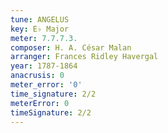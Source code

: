 ```yaml
---
tune: ANGELUS
key: E♭ Major
meter: 7.7.7.3.
composer: H. A. César Malan
arranger: Frances Ridley Havergal
year: 1787-1864
anacrusis: 0
meter_error: '0'
time_signature: 2/2
meterError: 0
timeSignature: 2/2
---
```

